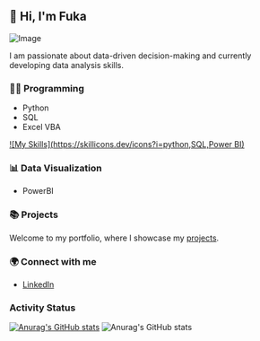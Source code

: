 ## 👋 Hi, I'm Fuka
![Image](https://github.com/user-attachments/assets/d2ff145a-0756-467b-9cf8-62b51f76343a)

I am passionate about data-driven decision-making and currently developing data analysis skills.

### 👩‍💻 Programming
- Python
- SQL
- Excel VBA

[![My Skills](https://skillicons.dev/icons?i=python,SQL,Power BI)](https://skillicons.dev)

### 📊 Data Visualization
- PowerBI
  
### 📚 Projects
Welcome to my portfolio, where I showcase my [projects](https://github.com/Fukachandebug/Portfolio-Guide.git).

### 🌍 Connect with me
- [LinkedIn](www.linkedin.com/in/fuka-yamano)

### Activity Status
[![Anurag's GitHub stats](https://github-readme-stats.vercel.app/api?username=fukachandebug)](https://github.com/fukachandebug/github-readme-stats)
![Anurag's GitHub stats](https://github-readme-stats.vercel.app/api?username=fukachandebug&show_icons=true&theme=radical)
